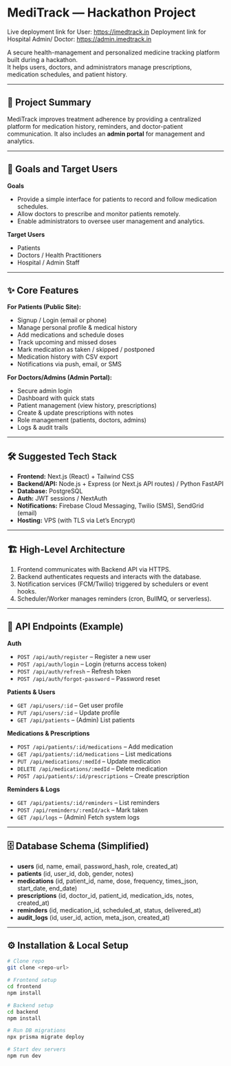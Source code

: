 # MediTrack — Hackathon Project
Live deployment link for User: https://imedtrack.in
Deployment link for Hospital Admin/ Doctor: https://admin.imedtrack.in


A secure health-management and personalized medicine tracking platform built during a hackathon.  
It helps users, doctors, and administrators manage prescriptions, medication schedules, and patient history.  

---

## 🚀 Project Summary
MediTrack improves treatment adherence by providing a centralized platform for medication history, reminders, and doctor-patient communication. It also includes an **admin portal** for management and analytics.  

---

## 🎯 Goals and Target Users
**Goals**
- Provide a simple interface for patients to record and follow medication schedules.  
- Allow doctors to prescribe and monitor patients remotely.  
- Enable administrators to oversee user management and analytics.  

**Target Users**
- Patients  
- Doctors / Health Practitioners  
- Hospital / Admin Staff  

---

## ✨ Core Features
**For Patients (Public Site):**
- Signup / Login (email or phone)  
- Manage personal profile & medical history  
- Add medications and schedule doses  
- Track upcoming and missed doses  
- Mark medication as taken / skipped / postponed  
- Medication history with CSV export  
- Notifications via push, email, or SMS  

**For Doctors/Admins (Admin Portal):**
- Secure admin login  
- Dashboard with quick stats  
- Patient management (view history, prescriptions)  
- Create & update prescriptions with notes  
- Role management (patients, doctors, admins)  
- Logs & audit trails  

---

## 🛠 Suggested Tech Stack
- **Frontend:** Next.js (React) + Tailwind CSS  
- **Backend/API:** Node.js + Express (or Next.js API routes) / Python FastAPI  
- **Database:** PostgreSQL  
- **Auth:** JWT sessions / NextAuth  
- **Notifications:** Firebase Cloud Messaging, Twilio (SMS), SendGrid (email)  
- **Hosting:** VPS (with TLS via Let’s Encrypt)  

---

## 🏗 High-Level Architecture
1. Frontend communicates with Backend API via HTTPS.  
2. Backend authenticates requests and interacts with the database.  
3. Notification services (FCM/Twilio) triggered by schedulers or event hooks.  
4. Scheduler/Worker manages reminders (cron, BullMQ, or serverless).  

---

## 📡 API Endpoints (Example)
**Auth**
- `POST /api/auth/register` – Register a new user  
- `POST /api/auth/login` – Login (returns access token)  
- `POST /api/auth/refresh` – Refresh token  
- `POST /api/auth/forgot-password` – Password reset  

**Patients & Users**
- `GET /api/users/:id` – Get user profile  
- `PUT /api/users/:id` – Update profile  
- `GET /api/patients` – (Admin) List patients  

**Medications & Prescriptions**
- `POST /api/patients/:id/medications` – Add medication  
- `GET /api/patients/:id/medications` – List medications  
- `PUT /api/medications/:medId` – Update medication  
- `DELETE /api/medications/:medId` – Delete medication  
- `POST /api/patients/:id/prescriptions` – Create prescription  

**Reminders & Logs**
- `GET /api/patients/:id/reminders` – List reminders  
- `POST /api/reminders/:remId/ack` – Mark taken  
- `GET /api/logs` – (Admin) Fetch system logs  

---

## 🗄 Database Schema (Simplified)
- **users** (id, name, email, password_hash, role, created_at)  
- **patients** (id, user_id, dob, gender, notes)  
- **medications** (id, patient_id, name, dose, frequency, times_json, start_date, end_date)  
- **prescriptions** (id, doctor_id, patient_id, medication_ids, notes, created_at)  
- **reminders** (id, medication_id, scheduled_at, status, delivered_at)  
- **audit_logs** (id, user_id, action, meta_json, created_at)  

---

## ⚙️ Installation & Local Setup
```bash
# Clone repo
git clone <repo-url>

# Frontend setup
cd frontend
npm install

# Backend setup
cd backend
npm install

# Run DB migrations
npx prisma migrate deploy

# Start dev servers
npm run dev